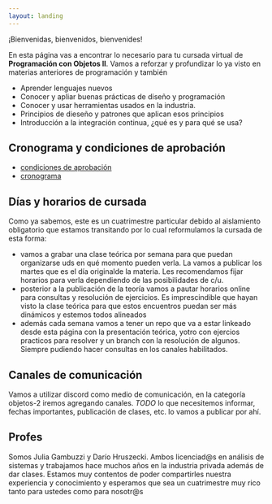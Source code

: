 ```yaml
---
layout: landing
---
```


¡Bienvenidas, bienvenidos, bienvenides!

En esta página vas a encontrar lo necesario para tu cursada virtual de **Programación con Objetos II**. 
Vamos a reforzar y profundizar lo ya visto en materias anteriores de programación y también 
  * Aprender lenguajes nuevos
  * Conocer y apliar buenas prácticas de diseño y programación
  * Conocer y usar herramientas usados en la industria.
  * Principios de dieseño y patrones que aplican esos principios
  * Introducción a la integración continua, ¿qué es y para qué se usa?

## Cronograma y condiciones de aprobación 
* [condiciones de aprobación](/condiciones-aprobacion)
* [cronograma](/cronograma.pdf)

## Días y horarios de cursada
Como ya sabemos, este es un cuatrimestre particular debido al aislamiento obligatorio que estamos transitando por lo cual reformulamos la cursada de esta forma:

* vamos a grabar una clase teórica por semana para que puedan organizarse uds en qué momento pueden verla. La vamos a publicar los martes que es el día originalde la materia. Les recomendamos fijar horarios para verla dependiendo de las posibilidades de c/u. 
* posterior a la publicación de la teoría vamos a pautar horarios online para consultas y resolución de ejercicios. Es imprescindible que hayan visto la clase teórica para que estos encuentros puedan ser más dinámicos y estemos todos alineados
* además cada semana vamos a tener un repo que va a estar linkeado desde esta página con la presentación teórica, yotro con ejercios practicos para resolver y un branch con la resolución de algunos. 
Siempre pudiendo hacer consultas en los canales habilitados.

## Canales de comunicación
Vamos a utilizar discord como medio de comunicación, en la categoría objetos-2 iremos agregando canales. *TODO* lo que necesitemos informar, fechas importantes, publicación de clases, etc. lo vamos a publicar por ahí.

## Profes
Somos Julia Gambuzzi y Darío Hruszecki.
Ambos licenciad@s en análisis de sistemas y trabajamos hace muchos años en la industria privada además de dar clases. Estamos muy contentos de poder compartirles nuestra experiencia y conocimiento y esperamos que sea un cuatrimestre muy rico tanto para ustedes como para nosotr@s

